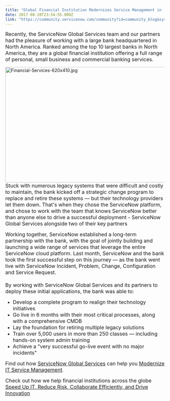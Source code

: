 ```yaml
---
title: "Global Financial Institution Modernizes Service Management in  Months"
date: 2017-08-28T23:54:55.000Z
link: "https://community.servicenow.com/community?id=community_blog&sys_id=fcecea65dbd0dbc01dcaf3231f961968"
---
```

<p><span style="font-size: 12pt;">Recently, the ServiceNow Global Services team and our partners had the pleasure of working with a large bank headquartered in North America. Ranked among the top 10 largest banks in North America, they are a global financial institution offering a full range of personal, small business and commercial banking services.</span></p><p class="p1"><img   alt="Financial-Services-620x410.jpg" class="image-1 jive-image" height="364" src="7d03ec4adb105f048c8ef4621f961977.iix" style="float: right; width: 551px; height: 364.371px;" width="551"/></p><p class="p1"><span style="font-size: 12pt;">Stuck with numerous legacy systems that were difficult and costly to maintain, the bank kicked off a strategic change program to replace and retire these systems — but their technology providers let them down. That's when they chose the ServiceNow platform, and chose to work with the team that knows ServiceNow better than anyone else to drive a successful deployment - ServiceNow Global Services alongside two of their key partners</span><br/><span style="font-size: 12pt;"> </span></p><p class="p1"></p><p class="p1"><span style="font-size: 12pt;">Working together, ServiceNow established a long-term partnership with the bank, with the goal of jointly building and launching a wide range of services that leverage the entire ServiceNow cloud platform. Last month, ServiceNow and the bank took the first successful step on this journey — as the bank went live with ServiceNow Incident, Problem, Change, Configuration and Service Request.</span><br/><span style="font-size: 12pt;">   </span><br/><span style="font-size: 12pt;"> By working with ServiceNow Global Services and its partners to deploy these </span><span style="font-size: 16px;">initial</span><span style="font-size: 12pt;"> applications, the bank was able to:</span></p><ul><li><span style="font-size: 12pt;">Develop a complete program to realign their technology initiatives<span class="Apple-converted-space"> </span></span></li><li><span style="font-size: 12pt;">Go live in 6 months with their most critical processes, along with a comprehensive CMDB</span></li><li><span style="font-size: 12pt;">Lay the foundation for retiring multiple legacy solutions<span class="Apple-converted-space"> </span></span></li><li><span style="font-size: 12pt;">Train over 5,000 users in more than 250 classes — including hands-on system admin training</span></li><li><span style="font-size: 12pt;">Achieve a "very successful go-live event with no major incidents"</span></li></ul><p></p><p><span style="font-size: 12pt;">Find out how </span><a title="ww.servicenow.com/services/overview.html" href="https://www.servicenow.com/services/overview.html" style="font-size: 12pt;">ServiceNow Global Services</a><span style="font-size: 12pt;"> can help you </span><a title="ww.servicenow.com/solutions/improve-it-service-delivery.html" href="https://www.servicenow.com/solutions/improve-it-service-delivery.html" style="font-size: 12pt;">Modernize IT Service Management</a>.<span style="font-size: 12pt;"> </span></p><p><span style="font-size: 12pt;">Check out how we help financial institutions across the globe <a title="ww.servicenow.com/solutions/industry/financial-services.html" href="https://www.servicenow.com/solutions/industry/financial-services.html">Speed Up IT, Reduce Risk, Collaborate Efficiently, and Drive Innovation</a></span></p>